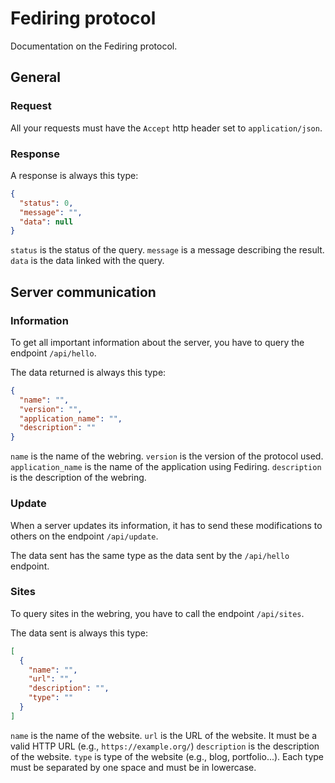 # Fediring protocol

Documentation on the Fediring protocol.

## General

### Request

All your requests must have the `Accept` http header set to `application/json`.

### Response

A response is always this type:
```json
{
  "status": 0,
  "message": "",
  "data": null
}
```
`status` is the status of the query.
`message` is a message describing the result.
`data` is the data linked with the query.

## Server communication

### Information

To get all important information about the server, you have to query the endpoint `/api/hello`.

The data returned is always this type:
```json
{
  "name": "",
  "version": "",
  "application_name": "",
  "description": ""
}
```
`name` is the name of the webring.
`version` is the version of the protocol used.
`application_name` is the name of the application using Fediring.
`description` is the description of the webring.

### Update

When a server updates its information, it has to send these modifications to others on the endpoint `/api/update`.

The data sent has the same type as the data sent by the `/api/hello` endpoint.

### Sites

To query sites in the webring, you have to call the endpoint `/api/sites`.

The data sent is always this type:
```json
[
  {
    "name": "",
    "url": "",
    "description": "",
    "type": ""
  }
]
```
`name` is the name of the website.
`url` is the URL of the website. It must be a valid HTTP URL (e.g., `https://example.org/`)
`description` is the description of the website.
`type` is type of the website (e.g., blog, portfolio...). Each type must be separated by one space and must be in lowercase.

